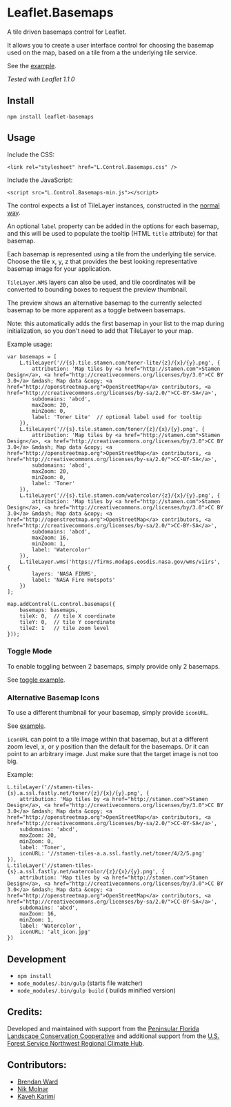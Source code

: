 # Leaflet.Basemaps

A tile driven basemaps control for Leaflet.

It allows you to create a user interface control for choosing the basemap used on the map, based on a tile from a the
underlying tile service.

See the [example](//consbio.github.io/Leaflet.Basemaps).

_Tested with Leaflet 1.1.0_

## Install

```
npm install leaflet-basemaps
```

## Usage

Include the CSS:

```
<link rel="stylesheet" href="L.Control.Basemaps.css" />
```

Include the JavaScript:

```
<script src="L.Control.Basemaps-min.js"></script>
```

The control expects a list of TileLayer instances, constructed in the [normal way](http://leafletjs.com/reference.html#tilelayer).

An optional `label` property can be added in the options for each basemap, and this will be used to populate the tooltip
(HTML `title` attribute) for that basemap.

Each basemap is represented using a tile from the underlying tile service. Choose the tile x, y, z that provides the
best looking representative basemap image for your application.

`TileLayer.WMS` layers can also be used, and tile coordinates will be converted to bounding boxes to request the preview thumbnail.

The preview shows an alternative basemap to the currently selected basemap to be more apparent as a toggle between basemaps.

Note: this automatically adds the first basemap in your list to the map during initialization, so you don't need to add that
TileLayer to your map.

Example usage:

```
var basemaps = [
    L.tileLayer('//{s}.tile.stamen.com/toner-lite/{z}/{x}/{y}.png', {
        attribution: 'Map tiles by <a href="http://stamen.com">Stamen Design</a>, <a href="http://creativecommons.org/licenses/by/3.0">CC BY 3.0</a> &mdash; Map data &copy; <a href="http://openstreetmap.org">OpenStreetMap</a> contributors, <a href="http://creativecommons.org/licenses/by-sa/2.0/">CC-BY-SA</a>',
        subdomains: 'abcd',
        maxZoom: 20,
        minZoom: 0,
        label: 'Toner Lite'  // optional label used for tooltip
    }),
    L.tileLayer('//{s}.tile.stamen.com/toner/{z}/{x}/{y}.png', {
        attribution: 'Map tiles by <a href="http://stamen.com">Stamen Design</a>, <a href="http://creativecommons.org/licenses/by/3.0">CC BY 3.0</a> &mdash; Map data &copy; <a href="http://openstreetmap.org">OpenStreetMap</a> contributors, <a href="http://creativecommons.org/licenses/by-sa/2.0/">CC-BY-SA</a>',
        subdomains: 'abcd',
        maxZoom: 20,
        minZoom: 0,
        label: 'Toner'
    }),
    L.tileLayer('//{s}.tile.stamen.com/watercolor/{z}/{x}/{y}.png', {
        attribution: 'Map tiles by <a href="http://stamen.com">Stamen Design</a>, <a href="http://creativecommons.org/licenses/by/3.0">CC BY 3.0</a> &mdash; Map data &copy; <a href="http://openstreetmap.org">OpenStreetMap</a> contributors, <a href="http://creativecommons.org/licenses/by-sa/2.0/">CC-BY-SA</a>',
        subdomains: 'abcd',
        maxZoom: 16,
        minZoom: 1,
        label: 'Watercolor'
    }),
    L.tileLayer.wms('https://firms.modaps.eosdis.nasa.gov/wms/viirs', {
        layers: 'NASA FIRMS',
        label: 'NASA Fire Hotspots'
    })
];

map.addControl(L.control.basemaps({
    basemaps: basemaps,
    tileX: 0,  // tile X coordinate
    tileY: 0,  // tile Y coordinate
    tileZ: 1   // tile zoom level
}));
```

### Toggle Mode

To enable toggling between 2 basemaps, simply provide only 2 basemaps.

See [toggle example](//consbio.github.io/Leaflet.Basemaps/examples/toggle.html).

### Alternative Basemap Icons

To use a different thumbnail for your basemap, simply provide `iconURL`.

See [example](//consbio.github.io/Leaflet.Basemaps/examples/alternative_icons.html).

`iconURL` can point to a tile image within that basemap, but at a different
zoom level, x, or y position than the default for the basemaps. Or it can point
to an arbitrary image. Just make sure that the target image is not too big.

Example:

```
L.tileLayer('//stamen-tiles-{s}.a.ssl.fastly.net/toner/{z}/{x}/{y}.png', {
    attribution: 'Map tiles by <a href="http://stamen.com">Stamen Design</a>, <a href="http://creativecommons.org/licenses/by/3.0">CC BY 3.0</a> &mdash; Map data &copy; <a href="http://openstreetmap.org">OpenStreetMap</a> contributors, <a href="http://creativecommons.org/licenses/by-sa/2.0/">CC-BY-SA</a>',
    subdomains: 'abcd',
    maxZoom: 20,
    minZoom: 0,
    label: 'Toner',
    iconURL: '//stamen-tiles-a.a.ssl.fastly.net/toner/4/2/5.png'
}),
L.tileLayer('//stamen-tiles-{s}.a.ssl.fastly.net/watercolor/{z}/{x}/{y}.png', {
    attribution: 'Map tiles by <a href="http://stamen.com">Stamen Design</a>, <a href="http://creativecommons.org/licenses/by/3.0">CC BY 3.0</a> &mdash; Map data &copy; <a href="http://openstreetmap.org">OpenStreetMap</a> contributors, <a href="http://creativecommons.org/licenses/by-sa/2.0/">CC-BY-SA</a>',
    subdomains: 'abcd',
    maxZoom: 16,
    minZoom: 1,
    label: 'Watercolor',
    iconURL: 'alt_icon.jpg'
})
```

## Development

-   `npm install`
-   `node_modules/.bin/gulp` (starts file watcher)
-   `node_modules/.bin/gulp build` ( builds minified version)

## Credits:

Developed and maintained with support from the [Peninsular Florida Landscape Conservation Cooperative](http://peninsularfloridalcc.org) and additional support from the [U.S. Forest Service Northwest Regional Climate Hub](http://www.fs.fed.us/climatechange/nrch/).

## Contributors:

-   [Brendan Ward](https://github.com/brendan-ward)
-   [Nik Molnar](https://github.com/nikmolnar)
-   [Kaveh Karimi](https://github.com/ka7eh)

